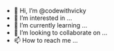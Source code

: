 - 👋 Hi, I’m @codewithvicky
- 👀 I’m interested in ...
- 🌱 I’m currently learning ...
- 💞️ I’m looking to collaborate on ...
- 📫 How to reach me ...

<!---
codewithvicky/codewithvicky is a ✨ special ✨ repository because its `README.md` (this file) appears on your GitHub profile.
You can click the Preview link to take a look at your changes.
--->
